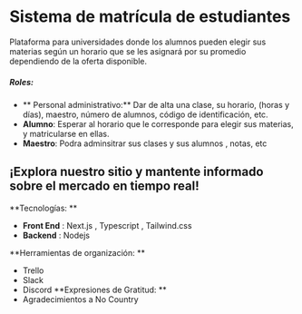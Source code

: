 # Sistema de matrícula de estudiantes

Plataforma para universidades donde los alumnos pueden elegir sus materias según un horario que se les asignará por su promedio dependiendo de la oferta disponible.

##### Roles:
- ** Personal administrativo:** Dar de alta una clase, su horario, (horas y días), maestro, número de alumnos, código de identificación, etc.
- **Alumno**: Esperar al horario que le corresponde para elegir sus materias, y matricularse en ellas.
- **Maestro**: Podra adminsitrar sus clases y sus alumnos , notas, etc


## ¡Explora nuestro sitio y mantente informado sobre el mercado en tiempo real!

**Tecnologías: **

- **Front End** :  Next.js , Typescript , Tailwind.css 
- **Backend** :  Nodejs 

**Herramientas de organización: **
- Trello 
- Slack 
- Discord 
**Expresiones de Gratitud: **
- Agradecimientos a No Country